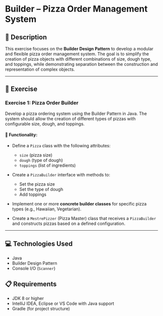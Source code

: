 # Builder – Pizza Order Management System

## 📄 Description

This exercise focuses on the **Builder Design Pattern** to develop a modular and flexible pizza order management system. The goal is to simplify the creation of pizza objects with different combinations of size, dough type, and toppings, while demonstrating separation between the construction and representation of complex objects.

---

## 🚀 Exercise

### Exercise 1: Pizza Order Builder

Develop a pizza ordering system using the Builder Pattern in Java. The system should allow the creation of different types of pizzas with configurable size, dough, and toppings.

#### 🧩 Functionality:

* Define a `Pizza` class with the following attributes:

  * `size` (pizza size)
  * `dough` (type of dough)
  * `toppings` (list of ingredients)
* Create a `PizzaBuilder` interface with methods to:

  * Set the pizza size
  * Set the type of dough
  * Add toppings
* Implement one or more **concrete builder classes** for specific pizza types (e.g., Hawaiian, Vegetarian).
* Create a `MestrePizzer` (Pizza Master) class that receives a `PizzaBuilder` and constructs pizzas based on a defined configuration.

---

## 💻 Technologies Used

* Java
* Builder Design Pattern
* Console I/O (`Scanner`)

## 📋 Requirements

* JDK 8 or higher
* IntelliJ IDEA, Eclipse or VS Code with Java support
* Gradle (for project structure)
